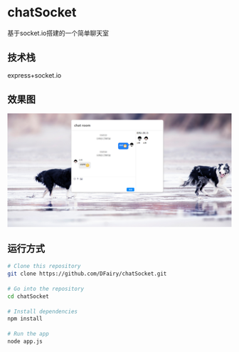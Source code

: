 # chatSocket
基于socket.io搭建的一个简单聊天室

## 技术栈
express+socket.io

## 效果图
![效果](https://raw.githubusercontent.com/DFairy/chatSocket/master/www/img/1.png)

## 运行方式
```bash
# Clone this repository
git clone https://github.com/DFairy/chatSocket.git

# Go into the repository
cd chatSocket

# Install dependencies
npm install

# Run the app
node app.js
```
